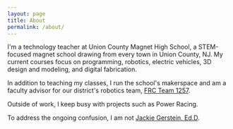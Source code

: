 ```yaml
---
layout: page
title: About
permalink: /about/
---
```


I'm a technology teacher at Union County Magnet High School, a STEM-focused magnet school drawing from every town in Union County, NJ. My current courses focus on programming, robotics, electric vehicles, 3D design and modeling, and digital fabrication.

In addition to teaching my classes, I run the school's makerspace and am a faculty advisor for our district's robotics team, [FRC Team 1257](http://team1257.org).

Outside of work, I keep busy with projects such as Power Racing.

To address the ongoing confusion, I am not [Jackie Gerstein, Ed.D](https://usergeneratededucation.wordpress.com/).